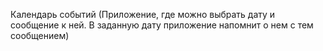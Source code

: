 Календарь событий (Приложение, где можно выбрать дату и сообщение к ней. В заданную дату приложение напомнит о нем с тем сообщением)
